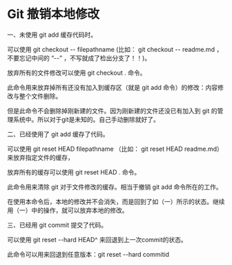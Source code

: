 # Git 撤销本地修改

一、未使用 git add 缓存代码时。

可以使用 git checkout -- filepathname (比如： git checkout -- readme.md ，不要忘记中间的 “--” ，不写就成了检出分支了！！)。

放弃所有的文件修改可以使用 git checkout . 命令。

此命令用来放弃掉所有还没有加入到缓存区（就是 git add 命令）的修改：内容修改与整个文件删除。

但是此命令不会删除掉刚新建的文件。因为刚新建的文件还没已有加入到 git 的管理系统中。所以对于git是未知的。自己手动删除就好了。

 

二、已经使用了 git add 缓存了代码。

可以使用 git reset HEAD filepathname （比如： git reset HEAD readme.md）来放弃指定文件的缓存，

放弃所有的缓存可以使用 git reset HEAD . 命令。

此命令用来清除 git 对于文件修改的缓存。相当于撤销 git add 命令所在的工作。

在使用本命令后，本地的修改并不会消失，而是回到了如（一）所示的状态。继续用（一）中的操作，就可以放弃本地的修改。

 

三、已经用 git commit 提交了代码。

可以使用 git reset --hard HEAD^ 来回退到上一次commit的状态。

此命令可以用来回退到任意版本：git reset --hard commitid